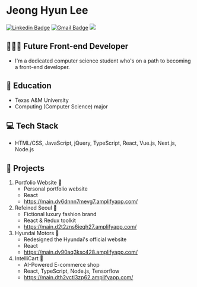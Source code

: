 # Jeong Hyun Lee 
[![Linkedin Badge](https://img.shields.io/badge/-LinkedIn-blue?style=flat-square&logo=Linkedin&logoColor=white&link=https://www.linkedin.com/in/jeong-hyun-lee-a5362319a/)](https://www.linkedin.com/in/jeong-hyun-lee-a5362319a/)
[![Gmail Badge](https://img.shields.io/badge/Gmail-d14836?style=flat-square&logo=Gmail&logoColor=white&link=mailto:lejhn1@gmail.com)](mailto:lejhn1@gmail.com)
<a href="/www.naver.com">
<img src="https://img.shields.io/badge/GitHub-181717?style=flat-square&logo=GitHub&logoColor=white"/>
</a>

## 👨🏻‍💻 Future Front-end Developer
- I'm a dedicated computer science student who's on a path to becoming a front-end developer.

## 🏫 Education
- Texas A&M University
- Computing (Computer Science) major

## 💻 Tech Stack
- HTML/CSS, JavaScript, jQuery, TypeScript, React, Vue.js, Next.js, Node.js

## 🚀 Projects
1. Portfolio Website 📔
   - Personal portfolio website 
   - React
   - https://main.dv6dnnn7mevg7.amplifyapp.com/
2. Refeined Seoul 🥼
   - Fictional luxury fashion brand 
   - React & Redux toolkit
   - https://main.d2t2zns6ieqh27.amplifyapp.com/
3. Hyundai Motors 🚗
   - Redesigned the Hyundai's official website
   - React
   - https://main.dv90aq3ksc428.amplifyapp.com/
4. IntelliCart 🤖
   - AI-Powered E-commerce shop
   - React, TypeScript, Node.js, Tensorflow
   - https://main.dth2vcti3zp62.amplifyapp.com/


<!--
**JunLee8108/JunLee8108** is a ✨ _special_ ✨ repository because its `README.md` (this file) appears on your GitHub profile.

Here are some ideas to get you started:

- 🔭 I’m currently working on ...
- 🌱 I’m currently learning ...
- 👯 I’m looking to collaborate on ...
- 🤔 I’m looking for help with ...
- 💬 Ask me about ...
- 📫 How to reach me: ...
- 😄 Pronouns: ...
- ⚡ Fun fact: ...
-->
